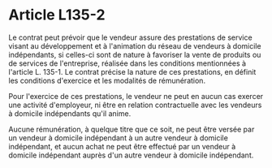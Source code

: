 # Article L135-2

Le contrat peut prévoir que le vendeur assure des prestations de service visant au développement et à l'animation du réseau de vendeurs à domicile indépendants, si celles-ci sont de nature à favoriser la vente de produits ou de services de l'entreprise, réalisée dans les conditions mentionnées à l'article L. 135-1. Le contrat précise la nature de ces prestations, en définit les conditions d'exercice et les modalités de rémunération.

Pour l'exercice de ces prestations, le vendeur ne peut en aucun cas exercer une activité d'employeur, ni être en relation contractuelle avec les vendeurs à domicile indépendants qu'il anime.

Aucune rémunération, à quelque titre que ce soit, ne peut être versée par un vendeur à domicile indépendant à un autre vendeur à domicile indépendant, et aucun achat ne peut être effectué par un vendeur à domicile indépendant auprès d'un autre vendeur à domicile indépendant.
